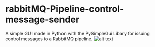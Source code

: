 # rabbitMQ-Pipeline-control-message-sender
A simple GUI made in Python with the PySimpleGui Libary for issuing control messages to a RabbitMQ pipeline.
![alt text](https://github.com/Han-Selo/rabbitMQ-control-message-sender/blob/main/appScreenshot.PNG)
